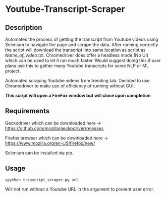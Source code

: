 # Youtube-Transcript-Scraper
## Description
Automates the process of getting the transcript from Youtube videos using Selenium to navigate the page and scrape the data. After running correctly the script will download the transcript into same location as script as *Name_of_Video*.txt. Chromedriver does offer a headless mode (No UI) which can be used to let it run much faster. Would suggest doing this if user plans use this to gather many Youtube transcripts for some NLP or ML project.

Automated scraping Youtube videos from trending tab. Decided to use Chromedriver to make use of efficiency of running without GUI.

**This script will open a FireFox window but will close upon completion**

## Requirements
Geckodriver which can be downloaded here -> https://github.com/mozilla/geckodriver/releases


Firefox browser which can be downloaded here -> https://www.mozilla.org/en-US/firefox/new/


Selenium can be installed via pip.

## Usage

    >python transcript_scraper.py url

Will not run without a Youtube URL in the argument to prevent user error.
